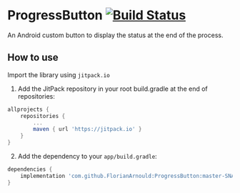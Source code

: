# ProgressButton [![Build Status](https://travis-ci.org/FlorianArnould/ProgressButton.svg?branch=master)](https://travis-ci.org/FlorianArnould/ProgressButton)

An Android custom button to display the status at the end of the process.

## How to use
Import the library using `jitpack.io`

1) Add the JitPack repository in your root build.gradle at the end of repositories:
```gradle
allprojects {
	repositories {
		...
		maven { url 'https://jitpack.io' }
	}
}
```
2) Add the dependency to your `app/build.gradle`:
```gradle
dependencies {
	implementation 'com.github.FlorianArnould:ProgressButton:master-SNAPSHOT'
}
```